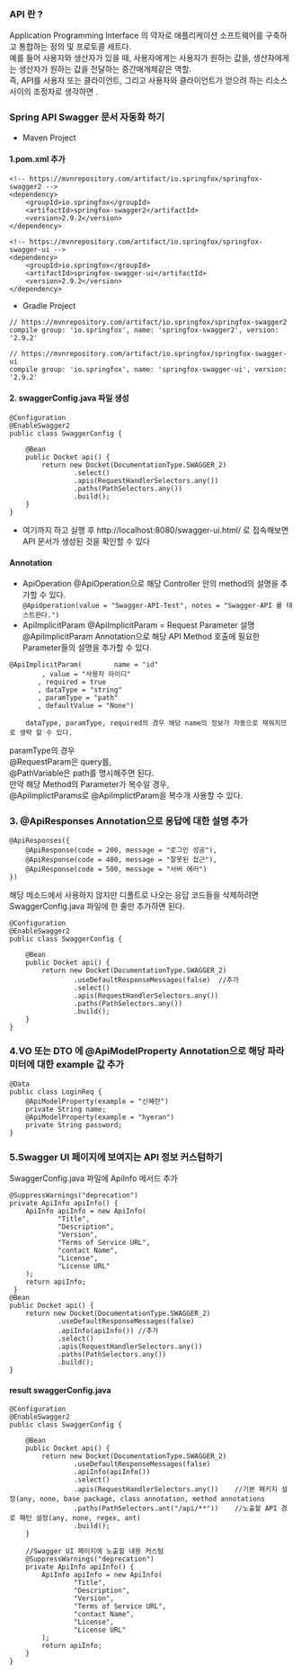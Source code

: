 ### API 란 ? 
Application Programming Interface 의 약자로 애플리케이션 소프트웨어를 구축하고 통합하는 정의 및 프로토콜 세트다.      
예를 들어 사용자와 생산자가 있을 때, 사용자에게는 사용자가 원하는 값을, 생산자에게는 생산자가 원하는 값을 전달하는 중간매개체같은 역할.       
즉, API를 사용자 또는 클라이언트, 그리고 사용자와 클라이언트가 얻으려 하는 리소스 사이의 조정자로 생각하면 .      

### Spring API Swagger 문서 자동화 하기
- Maven Project
#### 1.pom.xml 추가
```
<!-- https://mvnrepository.com/artifact/io.springfox/springfox-swagger2 -->
<dependency>
    <groupId>io.springfox</groupId>
    <artifactId>springfox-swagger2</artifactId>
    <version>2.9.2</version>
</dependency>

<!-- https://mvnrepository.com/artifact/io.springfox/springfox-swagger-ui -->
<dependency>
    <groupId>io.springfox</groupId>
    <artifactId>springfox-swagger-ui</artifactId>
    <version>2.9.2</version>
</dependency>
```
- Gradle Project
```
// https://mvnrepository.com/artifact/io.springfox/springfox-swagger2
compile group: 'io.springfox', name: 'springfox-swagger2', version: '2.9.2'

// https://mvnrepository.com/artifact/io.springfox/springfox-swagger-ui
compile group: 'io.springfox', name: 'springfox-swagger-ui', version: '2.9.2'
```
#### 2. swaggerConfig.java 파일 생성
```
@Configuration
@EnableSwagger2
public class SwaggerConfig {
	
	@Bean
	public Docket api() {
		return new Docket(DocumentationType.SWAGGER_2)
				.select()
				.apis(RequestHandlerSelectors.any())
				.paths(PathSelectors.any())
				.build();
	}
}
```
- 여기까지 하고 실행 후 http://localhost:8080/swagger-ui.html/ 로 접속해보면 API 문서가 생성된 것을 확인할 수 있다 

#### Annotation
- ApiOperation
@ApiOperation으로 해당 Controller 안의 method의 설명을 추가할 수 있다.     
   ` @ApiOperation(value = "Swagger-API-Test", notes = "Swagger-API 를 테스트한다.")     `
- ApiImplicitParam
@ApiImplicitParam = Request Parameter 설명     
@ApiImplicitParam Annotation으로 해당 API Method 호출에 필요한 Parameter들의 설명을 추가할 수 있다.    
 ```
 @ApiImplicitParam(        name = "id"
         , value = "사용자 아이디"
        , required = true
        , dataType = "string"
        , paramType = "path"
        , defaultValue = "None")
```
        dataType, paramType, required의 경우 해당 name의 정보가 자동으로 채워지므로 생략 할 수 있다.

paramType의 경우     
@RequestParam은 query를,     
@PathVariable은 path를 명시해주면 된다.     
만약 해당 Method의 Parameter가 복수일 경우,      
@ApiImplictParams로 @ApiImplictParam을 복수개 사용할 수 있다.

### 3. @ApiResponses Annotation으로 응답에 대한 설명 추가
```
@ApiResponses({
	@ApiResponse(code = 200, message = "로그인 성공"),
	@ApiResponse(code = 400, message = "잘못된 접근"),
	@ApiResponse(code = 500, message = "서버 에러")
})
```
해당 메소드에서 사용하지 않지만 디폴트로 나오는 응답 코드들을 삭제하려면 SwaggerConfig.java 파일에 한 줄만 추가하면 된다.
```
@Configuration
@EnableSwagger2
public class SwaggerConfig {

    @Bean
    public Docket api() {
        return new Docket(DocumentationType.SWAGGER_2)
                .useDefaultResponseMessages(false)	//추가
                .select()
                .apis(RequestHandlerSelectors.any())
                .paths(PathSelectors.any())
                .build();
    }
}
```
### 4.VO 또는 DTO 에 @ApiModelProperty Annotation으로 해당 파라미터에 대한 example 값 추가
```
@Data
public class LoginReq {
    @ApiModelProperty(example = "신혜란")
    private String name;
    @ApiModelProperty(example = "hyeran")
    private String password;
}
```
### 5.Swagger UI 페이지에 보여지는 API 정보 커스텀하기

SwaggerConfig.java 파일에 ApiInfo 메서드 추가
```
@SuppressWarnings("deprecation")
private ApiInfo apiInfo() {
	ApiInfo apiInfo = new ApiInfo(
            "Title",
            "Description",
            "Version",
            "Terms of Service URL",
            "contact Name",
            "License",
            "License URL"
    );
    return apiInfo;
 }
@Bean
public Docket api() {
	return new Docket(DocumentationType.SWAGGER_2)
			.useDefaultResponseMessages(false)
			.apiInfo(apiInfo()) //추가
			.select()
			.apis(RequestHandlerSelectors.any())
			.paths(PathSelectors.any())
			.build();
}
```


#### result swaggerConfig.java 
```
@Configuration
@EnableSwagger2
public class SwaggerConfig {

    @Bean
    public Docket api() {
        return new Docket(DocumentationType.SWAGGER_2)
                .useDefaultResponseMessages(false)
                .apiInfo(apiInfo())
                .select()
                .apis(RequestHandlerSelectors.any())	//기본 패키지 설정(any, none, base package, class annotation, method annotations
                .paths(PathSelectors.ant("/api/**"))	//노출할 API 경로 패턴 설정(any, none, regex, ant)
                .build();
    }

    //Swagger UI 페이지에 노출할 내용 커스텀
    @SuppressWarnings("deprecation")
    private ApiInfo apiInfo() {
        ApiInfo apiInfo = new ApiInfo(
                "Title",
                "Description",
                "Version",
                "Terms of Service URL",
                "contact Name",
                "License",
                "License URL"
        );
        return apiInfo;
    }
}
```
